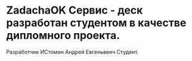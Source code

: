 # ZadachaOK Сервис - деск разработан студентом в качестве дипломного проекта.
Разработчик ИСтомин Андрей Евгеньвеич Студент.
